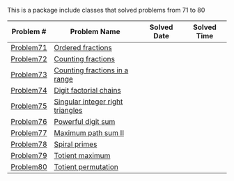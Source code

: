 This is a package include classes that solved problems from 71 to 80

|   Problem #   | Problem Name  |  Solved Date  |  Solved Time  |
| ------------- | ------------- | ------------- | ------------- |
|   [Problem71](https://github.com/tiger1993118/ProjectEuler/blob/master/ProjectEuler/src/Problem71to80/Problem71.java)   | [Ordered fractions](https://projecteuler.net/problem=71)  |||
|   [Problem72](https://github.com/tiger1993118/ProjectEuler/blob/master/ProjectEuler/src/Problem71to80/Problem72.java)   | [Counting fractions](https://projecteuler.net/problem=72)  |||
|   [Problem73](https://github.com/tiger1993118/ProjectEuler/blob/master/ProjectEuler/src/Problem71to80/Problem73.java)   | [Counting fractions in a range](https://projecteuler.net/problem=73)  |||
|   [Problem74](https://github.com/tiger1993118/ProjectEuler/blob/master/ProjectEuler/src/Problem71to80/Problem74.java)   | [Digit factorial chains](https://projecteuler.net/problem=74)  |||
|   [Problem75](https://github.com/tiger1993118/ProjectEuler/blob/master/ProjectEuler/src/Problem71to80/Problem75.java)   | [Singular integer right triangles](https://projecteuler.net/problem=75)  |||
|   [Problem76](https://github.com/tiger1993118/ProjectEuler/blob/master/ProjectEuler/src/Problem71to80/Problem76.java)   | [Powerful digit sum](https://projecteuler.net/problem=76)  |||
|   [Problem77](https://github.com/tiger1993118/ProjectEuler/blob/master/ProjectEuler/src/Problem71to80/Problem77.java)   | [Maximum path sum II](https://projecteuler.net/problem=77)  |||
|   [Problem78](https://github.com/tiger1993118/ProjectEuler/blob/master/ProjectEuler/src/Problem71to80/Problem78.java)   | [Spiral primes](https://projecteuler.net/problem=78)  |||
|   [Problem79](https://github.com/tiger1993118/ProjectEuler/blob/master/ProjectEuler/src/Problem71to80/Problem79.java)   | [Totient maximum](https://projecteuler.net/problem=79)  |||
|   [Problem80](https://github.com/tiger1993118/ProjectEuler/blob/master/ProjectEuler/src/Problem71to80/Problem80.java)   | [Totient permutation](https://projecteuler.net/problem=80)  |||

